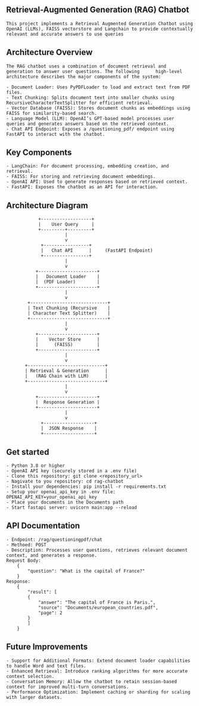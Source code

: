 ## Retrieval-Augmented Generation (RAG) Chatbot
    This project implements a Retrieval Augmented Generation Chatbot using OpenAI (LLMs), FAISS vectorstore and Langchain to provide contextually relevant and accurate answers to use queries
## Architecture Overview
    The RAG chatbot uses a combination of document retrieval and generation to answer user questions. The following      high-level architecture describes the major components of the system:

    - Document Loader: Uses PyPDFLoader to load and extract text from PDF files.
    - Text Chunking: Splits document text into smaller chunks using RecursiveCharacterTextSplitter for efficient retrieval.
    - Vector Database (FAISS): Stores document chunks as embeddings using FAISS for similarity-based search.
    - Language Model (LLM): OpenAI’s GPT-based model processes user queries and generates answers based on the retrieved context.
    - Chat API Endpoint: Exposes a /questioning_pdf/ endpoint using FastAPI to interact with the chatbot.
## Key Components
    - LangChain: For document processing, embedding creation, and retrieval.
    - FAISS: For storing and retrieving document embeddings.
    - OpenAI API: Used to generate responses based on retrieved context.
    - FastAPI: Exposes the chatbot as an API for interaction.

## Architecture Diagram

                +-------------------+
                |    User Query     |
                +---------+---------+
                          |
                          v
                 +-----------------+
                 |   Chat API      |     (FastAPI Endpoint)
                 +-----------------+
                          |
                          v
               +----------------------+
               |   Document Loader    |
               |  (PDF Loader)        |
               +----------------------+
                          |
                          v
            +-----------------------------+
            | Text Chunking (Recursive    |
            | Character Text Splitter)    |
            +-----------------------------+
                          |
                          v
               +----------------------+
               |    Vector Store      |
               |      (FAISS)         |
               +----------------------+
                          |
                          v
           +-----------------------------+
           | Retrieval & Generation      |
           |   (RAG Chain with LLM)      |
           +-----------------------------+
                          |
                          v
               +----------------------+
               |  Response Generation |
               +----------------------+
                          |
                          v
                 +-------------------+
                 |  JSON Response    |
                 +-------------------+
## Get started
    - Python 3.8 or higher
    - OpenAI API key (securely stored in a .env file)
    - Clone this repository: git clone <repository_url>
    - Nagivate to you repository: cd rag-chatbot
    - Install your dependencies: pip install -r requirements.txt
    - Setup your openai_api_key in .env file: OPENAI_API_KEY=your_openai_api_key
    - Place your documents in the Documents path
    - Start fastapi server: uvicorn main:app --reload
## API Documentation
    - Endpoint: /rag/questioningpdf/chat
    - Methoed: POST
    - Description: Processes user questions, retrieves relevant document context, and generates a response.
    Request Body:
        {
            "question": "What is the capital of France?"
        }
    Response:
        {
            "result": [
            {
                "answer": "The capital of France is Paris.",
                "source": "Documents/european_countries.pdf",
                "page": 2
            }
            ]
        }
## Future Improvements
    - Support for Additional Formats: Extend document loader capabilities to handle Word and text files.
    - Enhanced Retrieval: Introduce ranking algorithms for more accurate context selection.
    - Conversation Memory: Allow the chatbot to retain session-based context for improved multi-turn conversations.
    - Performance Optimization: Implement caching or sharding for scaling with larger datasets.


    


